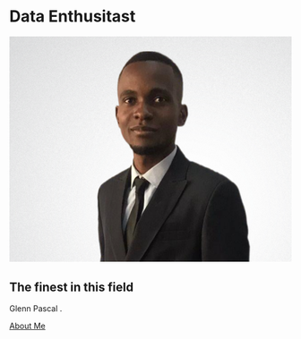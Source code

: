 

Data Enthusitast
==================
![about us](about.png)

The finest in this field
------------------------
Glenn Pascal .

[About Me](./about)